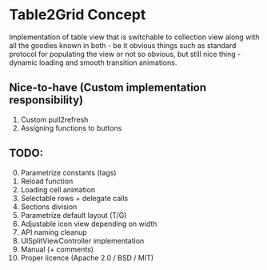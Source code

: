 # Table2Grid Concept

Implementation of table view that is switchable to collection view along with all the goodies known in both - be it obvious things such as standard protocol for populating the view or not so obvious, but still nice thing - dynamic loading and smooth transition animations.

## Nice-to-have (Custom implementation responsibility)

1. Custom pull2refresh
2. Assigning functions to buttons


## TODO:

0. Parametrize constants (tags)
1. Reload function
2. Loading cell animation
3. Selectable rows + delegate calls
4. Sections division
5. Parametrize default layout (T/G)
6. Adjustable icon view depending on width
7. API naming cleanup 
8. UISplitViewController implementation
9. Manual (+ comments)
10. Proper licence (Apache 2.0 / BSD / MIT)